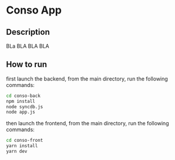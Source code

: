 # Conso App


## Description

BLa BLA BLA BLA

## How to run

first launch the backend, from the main directory, run the following commands:

```bash
cd conso-back
npm install
node syncdb.js
node app.js
```

then launch the frontend, from the main directory, run the following commands:

```bash
cd conso-front
yarn install
yarn dev
```

